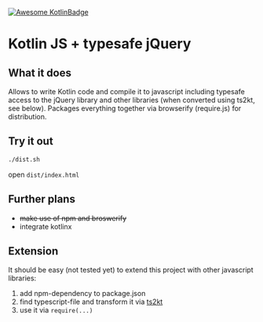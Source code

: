 [![Awesome KotlinBadge](https://kotlin.link/awesome-kotlin.svg)](https://github.com/KotlinBy/awesome-kotlin)

# Kotlin JS + typesafe jQuery

## What it does

Allows to write Kotlin code and compile it to javascript including typesafe access to the jQuery library and other libraries (when converted using ts2kt, see below).
Packages everything together via browserify (require.js) for distribution.

## Try it out

```bash
./dist.sh
```

open `dist/index.html`

## Further plans

* ~~make use of npm and broswerify~~
* integrate kotlinx

## Extension

It should be easy (not tested yet) to extend this project with other javascript libraries:

1. add npm-dependency to package.json
1. find typescript-file and transform it via [ts2kt](https://github.com/Kotlin/ts2kt) 
1. use it via ```require(...)```
